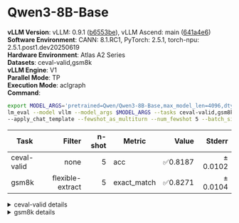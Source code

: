 # Qwen3-8B-Base
**vLLM Version**: vLLM: 0.9.1 ([b6553be](https://github.com/vllm-project/vllm/commit/b6553be)), vLLM Ascend: main ([641a4e6](https://github.com/vllm-project/vllm-ascend/commit/641a4e6))  
**Software Environment**: CANN: 8.1.RC1, PyTorch: 2.5.1, torch-npu: 2.5.1.post1.dev20250619  
**Hardware Environment**: Atlas A2 Series  
**Datasets**: ceval-valid,gsm8k  
**vLLM Engine**: V1  
**Parallel Mode**: TP  
**Execution Mode**: aclgraph  
**Command**:  
```bash
export MODEL_ARGS='pretrained=Qwen/Qwen3-8B-Base,max_model_len=4096,dtype=auto,tensor_parallel_size=2,gpu_memory_utilization=0.6'
lm_eval --model vllm --model_args $MODEL_ARGS --tasks ceval-valid,gsm8k \ 
--apply_chat_template --fewshot_as_multiturn --num_fewshot 5 --batch_size 1
```
  
| Task                  | Filter | n-shot | Metric   | Value   | Stderr |
|-----------------------|-------:|-------:|----------|--------:|-------:|
| ceval-valid                           | none   | 5      | acc    | ✅0.8187 | ± 0.0102 |
| gsm8k                                 | flexible-extract | 5      | exact_match | ✅0.8271 | ± 0.0104 |
<details>
<summary>ceval-valid details</summary>

| Task                  | Filter | n-shot | Metric   | Value   | Stderr |
|-----------------------|-------:|-------:|----------|--------:|-------:|
| ceval-valid                           | none   | 5      | acc    | ✅0.8187 | ± 0.0102 |
| - ceval-valid_accountant              | none   | 5      | acc    | 0.8367 | ± 0.0533 |
| - ceval-valid_advanced_mathematics    | none   | 5      | acc    | 0.6316 | ± 0.1137 |
| - ceval-valid_art_studies             | none   | 5      | acc    | 0.8182 | ± 0.0682 |
| - ceval-valid_basic_medicine          | none   | 5      | acc    | 0.8947 | ± 0.0723 |
| - ceval-valid_business_administration | none   | 5      | acc    | 0.8485 | ± 0.0634 |
| - ceval-valid_chinese_language_and_literature | none   | 5      | acc    | 0.6522 | ± 0.1015 |
| - ceval-valid_civil_servant           | none   | 5      | acc    | 0.7660 | ± 0.0624 |
| - ceval-valid_clinical_medicine       | none   | 5      | acc    | 0.8636 | ± 0.0749 |
| - ceval-valid_college_chemistry       | none   | 5      | acc    | 0.7083 | ± 0.0948 |
| - ceval-valid_college_economics       | none   | 5      | acc    | 0.7273 | ± 0.0606 |
| - ceval-valid_college_physics         | none   | 5      | acc    | 0.8421 | ± 0.0859 |
| - ceval-valid_college_programming     | none   | 5      | acc    | 0.8649 | ± 0.0570 |
| - ceval-valid_computer_architecture   | none   | 5      | acc    | 0.8095 | ± 0.0878 |
| - ceval-valid_computer_network        | none   | 5      | acc    | 0.7368 | ± 0.1038 |
| - ceval-valid_discrete_mathematics    | none   | 5      | acc    | 0.3750 | ± 0.1250 |
| - ceval-valid_education_science       | none   | 5      | acc    | 0.9310 | ± 0.0479 |
| - ceval-valid_electrical_engineer     | none   | 5      | acc    | 0.6216 | ± 0.0808 |
| - ceval-valid_environmental_impact_assessment_engineer | none   | 5      | acc    | 0.7742 | ± 0.0763 |
| - ceval-valid_fire_engineer           | none   | 5      | acc    | 0.7419 | ± 0.0799 |
| - ceval-valid_high_school_biology     | none   | 5      | acc    | 0.8947 | ± 0.0723 |
| - ceval-valid_high_school_chemistry   | none   | 5      | acc    | 0.8421 | ± 0.0859 |
| - ceval-valid_high_school_chinese     | none   | 5      | acc    | 0.6316 | ± 0.1137 |
| - ceval-valid_high_school_geography   | none   | 5      | acc    | 0.9474 | ± 0.0526 |
| - ceval-valid_high_school_history     | none   | 5      | acc    | 0.9000 | ± 0.0688 |
| - ceval-valid_high_school_mathematics | none   | 5      | acc    | 0.6111 | ± 0.1182 |
| - ceval-valid_high_school_physics     | none   | 5      | acc    | 0.9474 | ± 0.0526 |
| - ceval-valid_high_school_politics    | none   | 5      | acc    | 0.8947 | ± 0.0723 |
| - ceval-valid_ideological_and_moral_cultivation | none   | 5      | acc    | 1.0000 | ± 0.0000 |
| - ceval-valid_law                     | none   | 5      | acc    | 0.6667 | ± 0.0983 |
| - ceval-valid_legal_professional      | none   | 5      | acc    | 0.8261 | ± 0.0808 |
| - ceval-valid_logic                   | none   | 5      | acc    | 0.7727 | ± 0.0914 |
| - ceval-valid_mao_zedong_thought      | none   | 5      | acc    | 0.9167 | ± 0.0576 |
| - ceval-valid_marxism                 | none   | 5      | acc    | 0.9474 | ± 0.0526 |
| - ceval-valid_metrology_engineer      | none   | 5      | acc    | 0.8750 | ± 0.0690 |
| - ceval-valid_middle_school_biology   | none   | 5      | acc    | 0.8571 | ± 0.0782 |
| - ceval-valid_middle_school_chemistry | none   | 5      | acc    | 1.0000 | ± 0.0000 |
| - ceval-valid_middle_school_geography | none   | 5      | acc    | 0.8333 | ± 0.1124 |
| - ceval-valid_middle_school_history   | none   | 5      | acc    | 0.9545 | ± 0.0455 |
| - ceval-valid_middle_school_mathematics | none   | 5      | acc    | 0.8947 | ± 0.0723 |
| - ceval-valid_middle_school_physics   | none   | 5      | acc    | 0.9474 | ± 0.0526 |
| - ceval-valid_middle_school_politics  | none   | 5      | acc    | 0.9524 | ± 0.0476 |
| - ceval-valid_modern_chinese_history  | none   | 5      | acc    | 0.8696 | ± 0.0718 |
| - ceval-valid_operating_system        | none   | 5      | acc    | 0.8947 | ± 0.0723 |
| - ceval-valid_physician               | none   | 5      | acc    | 0.8163 | ± 0.0559 |
| - ceval-valid_plant_protection        | none   | 5      | acc    | 0.8182 | ± 0.0842 |
| - ceval-valid_probability_and_statistics | none   | 5      | acc    | 0.6111 | ± 0.1182 |
| - ceval-valid_professional_tour_guide | none   | 5      | acc    | 0.8621 | ± 0.0652 |
| - ceval-valid_sports_science          | none   | 5      | acc    | 1.0000 | ± 0.0000 |
| - ceval-valid_tax_accountant          | none   | 5      | acc    | 0.7551 | ± 0.0621 |
| - ceval-valid_teacher_qualification   | none   | 5      | acc    | 0.9545 | ± 0.0318 |
| - ceval-valid_urban_and_rural_planner | none   | 5      | acc    | 0.7609 | ± 0.0636 |
| - ceval-valid_veterinary_medicine     | none   | 5      | acc    | 0.9130 | ± 0.0601 |
</details>
<details>
<summary>gsm8k details</summary>

| Task                  | Filter | n-shot | Metric   | Value   | Stderr |
|-----------------------|-------:|-------:|----------|--------:|-------:|
| gsm8k                                 | flexible-extract | 5      | exact_match | ✅0.8271 | ± 0.0104 |
</details>

